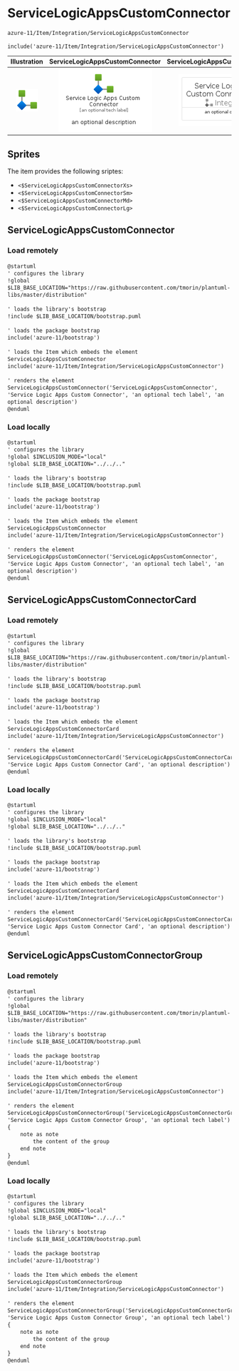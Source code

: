 # ServiceLogicAppsCustomConnector


```text
azure-11/Item/Integration/ServiceLogicAppsCustomConnector
```

```text
include('azure-11/Item/Integration/ServiceLogicAppsCustomConnector')
```



| Illustration | ServiceLogicAppsCustomConnector | ServiceLogicAppsCustomConnectorCard | ServiceLogicAppsCustomConnectorGroup |
| :---: | :---: | :---: | :---: |
| ![illustration for Illustration](../../../azure-11/Item/Integration/ServiceLogicAppsCustomConnector.png) | ![illustration for ServiceLogicAppsCustomConnector](../../../azure-11/Item/Integration/ServiceLogicAppsCustomConnector.Local.png) | ![illustration for ServiceLogicAppsCustomConnectorCard](../../../azure-11/Item/Integration/ServiceLogicAppsCustomConnectorCard.Local.png) | ![illustration for ServiceLogicAppsCustomConnectorGroup](../../../azure-11/Item/Integration/ServiceLogicAppsCustomConnectorGroup.Local.png) |



## Sprites
The item provides the following sriptes:

- `<$ServiceLogicAppsCustomConnectorXs>`
- `<$ServiceLogicAppsCustomConnectorSm>`
- `<$ServiceLogicAppsCustomConnectorMd>`
- `<$ServiceLogicAppsCustomConnectorLg>`





## ServiceLogicAppsCustomConnector

### Load remotely
```plantuml
@startuml
' configures the library
!global $LIB_BASE_LOCATION="https://raw.githubusercontent.com/tmorin/plantuml-libs/master/distribution"

' loads the library's bootstrap
!include $LIB_BASE_LOCATION/bootstrap.puml

' loads the package bootstrap
include('azure-11/bootstrap')

' loads the Item which embeds the element ServiceLogicAppsCustomConnector
include('azure-11/Item/Integration/ServiceLogicAppsCustomConnector')

' renders the element
ServiceLogicAppsCustomConnector('ServiceLogicAppsCustomConnector', 'Service Logic Apps Custom Connector', 'an optional tech label', 'an optional description')
@enduml
```

### Load locally
```plantuml
@startuml
' configures the library
!global $INCLUSION_MODE="local"
!global $LIB_BASE_LOCATION="../../.."

' loads the library's bootstrap
!include $LIB_BASE_LOCATION/bootstrap.puml

' loads the package bootstrap
include('azure-11/bootstrap')

' loads the Item which embeds the element ServiceLogicAppsCustomConnector
include('azure-11/Item/Integration/ServiceLogicAppsCustomConnector')

' renders the element
ServiceLogicAppsCustomConnector('ServiceLogicAppsCustomConnector', 'Service Logic Apps Custom Connector', 'an optional tech label', 'an optional description')
@enduml
```

## ServiceLogicAppsCustomConnectorCard

### Load remotely
```plantuml
@startuml
' configures the library
!global $LIB_BASE_LOCATION="https://raw.githubusercontent.com/tmorin/plantuml-libs/master/distribution"

' loads the library's bootstrap
!include $LIB_BASE_LOCATION/bootstrap.puml

' loads the package bootstrap
include('azure-11/bootstrap')

' loads the Item which embeds the element ServiceLogicAppsCustomConnectorCard
include('azure-11/Item/Integration/ServiceLogicAppsCustomConnector')

' renders the element
ServiceLogicAppsCustomConnectorCard('ServiceLogicAppsCustomConnectorCard', 'Service Logic Apps Custom Connector Card', 'an optional description')
@enduml
```

### Load locally
```plantuml
@startuml
' configures the library
!global $INCLUSION_MODE="local"
!global $LIB_BASE_LOCATION="../../.."

' loads the library's bootstrap
!include $LIB_BASE_LOCATION/bootstrap.puml

' loads the package bootstrap
include('azure-11/bootstrap')

' loads the Item which embeds the element ServiceLogicAppsCustomConnectorCard
include('azure-11/Item/Integration/ServiceLogicAppsCustomConnector')

' renders the element
ServiceLogicAppsCustomConnectorCard('ServiceLogicAppsCustomConnectorCard', 'Service Logic Apps Custom Connector Card', 'an optional description')
@enduml
```

## ServiceLogicAppsCustomConnectorGroup

### Load remotely
```plantuml
@startuml
' configures the library
!global $LIB_BASE_LOCATION="https://raw.githubusercontent.com/tmorin/plantuml-libs/master/distribution"

' loads the library's bootstrap
!include $LIB_BASE_LOCATION/bootstrap.puml

' loads the package bootstrap
include('azure-11/bootstrap')

' loads the Item which embeds the element ServiceLogicAppsCustomConnectorGroup
include('azure-11/Item/Integration/ServiceLogicAppsCustomConnector')

' renders the element
ServiceLogicAppsCustomConnectorGroup('ServiceLogicAppsCustomConnectorGroup', 'Service Logic Apps Custom Connector Group', 'an optional tech label') {
    note as note
        the content of the group
    end note
}
@enduml
```

### Load locally
```plantuml
@startuml
' configures the library
!global $INCLUSION_MODE="local"
!global $LIB_BASE_LOCATION="../../.."

' loads the library's bootstrap
!include $LIB_BASE_LOCATION/bootstrap.puml

' loads the package bootstrap
include('azure-11/bootstrap')

' loads the Item which embeds the element ServiceLogicAppsCustomConnectorGroup
include('azure-11/Item/Integration/ServiceLogicAppsCustomConnector')

' renders the element
ServiceLogicAppsCustomConnectorGroup('ServiceLogicAppsCustomConnectorGroup', 'Service Logic Apps Custom Connector Group', 'an optional tech label') {
    note as note
        the content of the group
    end note
}
@enduml
```

